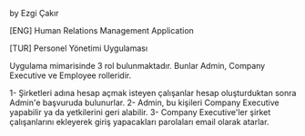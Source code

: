 ﻿by Ezgi Çakır

[ENG]
Human Relations Management Application


[TUR]
Personel Yönetimi Uygulaması

Uygulama mimarisinde 3 rol bulunmaktadır. Bunlar Admin, Company Executive ve Employee rolleridir.


1- Şirketleri adına hesap açmak isteyen çalışanlar hesap oluşturduktan sonra Admin'e başvuruda bulunurlar.
2- Admin, bu kişileri Company Executive yapabilir ya da yetkilerini geri alabilir.
3- Company Executive'ler şirket çalışanlarını ekleyerek giriş yapacakları parolaları email olarak atarlar. 

